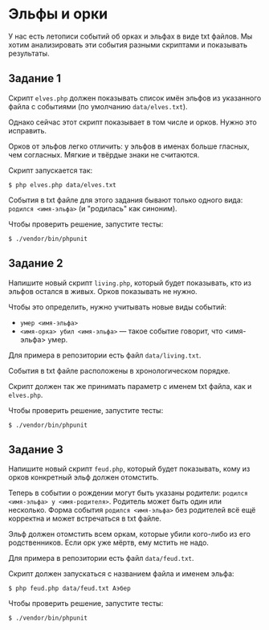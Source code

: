 # Эльфы и орки

У нас есть летописи событий об орках и эльфах в виде txt файлов.
Мы хотим анализировать эти события разными скриптами и показывать результаты.

## Задание 1

Скрипт `elves.php` должен показывать список имён эльфов из указанного
файла с событиями (по умолчанию `data/elves.txt`).

Однако сейчас этот скрипт показывает в том числе и орков.
Нужно это исправить.

Орков от эльфов легко отличить: у эльфов в именах больше гласных, чем согласных.
Мягкие и твёрдые знаки не считаются.

Скрипт запускается так:

    $ php elves.php data/elves.txt

События в txt файле для этого задания бывают только одного вида:
`родился <имя-эльфа>` (и "родилась" как синоним).

Чтобы проверить решение, запустите тесты:

    $ ./vendor/bin/phpunit

## Задание 2

Напишите новый скрипт `living.php`, который будет показывать,
кто из эльфов остался в живых. Орков показывать не нужно.

Чтобы это определить, нужно учитывать новые виды событий:

- `умер <имя-эльфа>`
- `<имя-орка> убил <имя-эльфа>` — такое событие говорит, что <имя-эльфа> умер.

Для примера в репозитории есть файл `data/living.txt`.

События в txt файле расположены в хронологическом порядке.

Скрипт должен так же принимать параметр с именем txt файла, как и `elves.php`.

Чтобы проверить решение, запустите тесты:

    $ ./vendor/bin/phpunit

## Задание 3

Напишите новый скрипт `feud.php`, который будет показывать,
кому из орков конкретный эльф должен отомстить.

Теперь в событии о рождении могут быть указаны родители:
`родился <имя-эльфа> у <имя-родителя>`. Родитель может быть один или несколько.
Форма события `родился <имя-эльфа>` без родителей всё ещё корректна и может встречаться в txt файле.

Эльф должен отомстить всем оркам, которые убили кого-либо из его родственников.
Если орк уже мёртв, ему мстить не надо.

Для примера в репозитории есть файл `data/feud.txt`.

Скрипт должен запускаться с названием файла и именем эльфа:

    $ php feud.php data/feud.txt Аэбер

Чтобы проверить решение, запустите тесты:

    $ ./vendor/bin/phpunit
